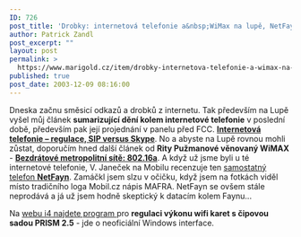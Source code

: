 ```yaml
---
ID: 726
post_title: 'Drobky: internetová telefonie a&nbsp;WiMax na lupě, NetFayn na Mobilu a&nbsp;další'
author: Patrick Zandl
post_excerpt: ""
layout: post
permalink: >
  https://www.marigold.cz/item/drobky-internetova-telefonie-a-wimax-na-lupe-netfayn-na-mobilu-a-dalsi
published: true
post_date: 2003-12-09 08:16:00
---
```

<P>Dneska začnu směsicí odkazů a drobků z internetu. Tak především na Lupě vyšel můj článek <STRONG>sumarizující dění kolem internetové telefonie</STRONG> v poslední době, především pak její projednání v panelu před FCC. <A href="http://www.lupa.cz/clanek.php3?show=3139" target=_blank><STRONG>Internetová telefonie &#8211; regulace, SIP versus Skype</STRONG></A>. No a abyste na Lupě rovnou mohli zůstat, doporučím hned další článek od <STRONG>Rity Pužmanové věnovaný WiMAX</STRONG> - <A class=nadcl href="http://www.lupa.cz/clanek.php3?show=3138" target=_blank><STRONG>Bezdrátové metropolitní sítě: 802.16a</STRONG></A>. A když už jsme byli u té internetové telefonie, V. Janeček na Mobilu recenzuje ten <A href="http://mobil.idnes.cz/fixni_spojeni/VoIP/faynnetphone031209.html" target=_blank>samostatný telefon <STRONG>NetFayn</STRONG></A>. Zamáčkl jsem slzu v očičku, když jsem na fotkách viděl místo tradičního loga Mobil.cz nápis MAFRA. NetFayn se ovšem stále neprodává a já už jsem hodně skeptický k datacím kolem Faynu...</P>
<P>Na <A href="http://www.i4shop.net/cz/iObchod/WebInfo.asp?idprod=RegulPrism&amp;print=1" target=_blank>webu i4 najdete program </A>pro <STRONG>regulaci výkonu wifi karet s čipovou sadou PRISM 2.5</STRONG> - jde o neoficiální Windows interface.</P>